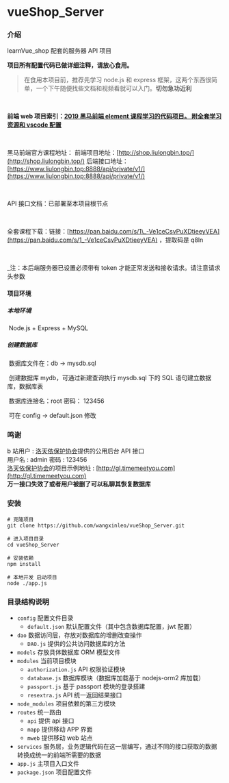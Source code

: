 # vueShop_Server

### 介绍

learnVue_shop 配套的服务器 API 项目

**项目所有配置代码已做详细注释，请放心食用。**

> 在食用本项目前，推荐先学习 node.js 和 express 框架，这两个东西很简单，一个下午随便找些文档和视频看就可以入门。**切勿急功近利**

<br/>

**前端 web 项目索引：[2019 黑马前端 element 课程学习的代码项目。 附全套学习资源和 vscode 配置](https://github.com/wangxinleo/learnVue_shop.git)**

<br/>

黑马前端官方课程地址：
前端项目地址：[http://shop.liulongbin.top/](http://shop.liulongbin.top/)
后端接口地址：[https://www.liulongbin.top:8888/api/private/v1/](https://www.liulongbin.top:8888/api/private/v1/)

<br/>

API 接口文档：已部署至本项目根节点

<br/>

全套课程下载：链接：[https://pan.baidu.com/s/1\_-Ve1ceCsvPuXDtieeyVEA](https://pan.baidu.com/s/1_-Ve1ceCsvPuXDtieeyVEA) ，提取码是 q8ln

<br/>

\_注：本后端服务器已设置必须带有 token 才能正常发送和接收请求。请注意请求头参数

#### 项目环境

##### 本地环境

​ Node.js + Express + MySQL

##### 创建数据库

​ 数据库文件在：db -> mysdb.sql

​ 创建数据库 mydb，可通过新建查询执行 mysdb.sql 下的 SQL 语句建立数据库，数据库表

​ 数据库连接名：root 密码： 123456

​ 可在 config -> default.json 修改

### 鸣谢

b 站用户 : [洛天依保护协会](https://space.bilibili.com/132108522?spm_id_from=333.788.b_636f6d6d656e74.26)提供的公用后台 API 接口
<br/>
用户名 : admin 密码 : 123456
<br/>
[洛天依保护协会](https://space.bilibili.com/132108522?spm_id_from=333.788.b_636f6d6d656e74.26)的项目示例地址 : [http://gl.timemeetyou.com](http://gl.timemeetyou.com)
<br/>
**万一接口失效了或者用户被删了可以私聊其恢复数据库**

### 安装

```
# 克隆项目
git clone https://github.com/wangxinleo/vueShop_Server.git

# 进入项目目录
cd vueShop_Server

# 安装依赖
npm install

# 本地开发 启动项目
node ./app.js
```

### 目录结构说明

- `config` 配置文件目录
  - `default.json` 默认配置文件（其中包含数据库配置，jwt 配置）
- `dao` 数据访问层，存放对数据库的增删改查操作
  - `DAO.js` 提供的公共访问数据库的方法
- `models` 存放具体数据库 ORM 模型文件
- `modules` 当前项目模块
  - `authorization.js` API 权限验证模块
  - `database.js` 数据库模块（数据库加载基于 nodejs-orm2 库加载）
  - `passport.js` 基于 passport 模块的登录搭建
  - `resextra.js` API 统一返回结果接口
- `node_modules` 项目依赖的第三方模块
- `routes` 统一路由
  - `api` 提供 api 接口
  - `mapp` 提供移动 APP 界面
  - `mweb` 提供移动 web 站点
- `services` 服务层，业务逻辑代码在这一层编写，通过不同的接口获取的数据转换成统一的前端所需要的数据
- `app.js` 主项目入口文件
- `package.json` 项目配置文件
